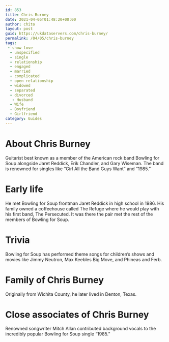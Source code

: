 ```yaml
---
id: 853
title: Chris Burney
date: 2021-04-05T01:48:20+00:00
author: chito
layout: post
guid: https://ukdataservers.com/chris-burney/
permalink: /04/05/chris-burney
tags:
 - show love
  - unspecified
  - single
  - relationship
  - engaged
  - married
  - complicated
  - open relationship
  - widowed
  - separated
  - divorced
   - Husband
  - Wife
  - Boyfriend
  - Girlfriend
category: Guides
---
```




  
  
#  About Chris Burney
                  
                  
                  
Guitarist best known as a member of the American rock band Bowling for Soup alongside Jaret Reddick, Erik Chandler, and Gary Wiseman. The band is renowned for singles like &#8220;Girl All the Band Guys Want&#8221; and &#8220;1985.&#8221;
                  
                
                
                
# Early life
                  
                  
                  
He met Bowling for Soup frontman Jaret Reddick in high school in 1986. His family owned a coffeehouse called The Refuge where he would play with his first band, The Persecuted. It was there the pair met the rest of the members of Bowling for Soup.
                  
                
                
                
# Trivia
                  
                  
                  
Bowling for Soup has performed theme songs for children&#8217;s shows and movies like Jimmy Neutron, Max Keebles Big Move, and Phineas and Ferb.
                  
                
                
                
# Family of Chris Burney
                  
                  
                  
Originally from Wichita County, he later lived in Denton, Texas.
                  
                
                
                
# Close associates of Chris Burney
                  
                  
                  
Renowned songwriter Mitch Allan contributed background vocals to the incredibly popular Bowling for Soup single &#8220;1985.&#8221;
                  
                
              
            
          
          
          
    
    
  
